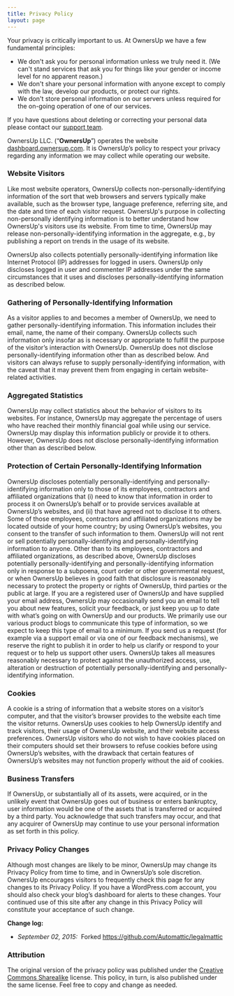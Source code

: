 ```yaml
---
title: Privacy Policy
layout: page
---
```

<!--
 This is the Terms of Service that appears at http://OwnersUp.com/privacy/
 You can also find me at http://github.com/OwnersUp/ownersup-legal
 -->
Your privacy is critically important to us. At OwnersUp we have a few fundamental principles:

*   We don't ask you for personal information unless we truly need it. (We can't stand services that ask you for things like your gender or income level for no apparent reason.)
*   We don't share your personal information with anyone except to comply with the law, develop our products, or protect our rights.
*   We don't store personal information on our servers unless required for the on-going operation of one of our services.

If you have questions about deleting or correcting your personal data please contact our [support team](mailto:support@ownersup.com).

OwnersUp LLC. (“**OwnersUp**”) operates the website [dashboard.ownersup.com](http://dashboard.ownersup.com/). It is OwnersUp’s policy to respect your privacy regarding any information we may collect while operating our website.

### Website Visitors

Like most website operators, OwnersUp collects non-personally-identifying information of the sort that web browsers and servers typically make available, such as the browser type, language preference, referring site, and the date and time of each visitor request. OwnersUp's purpose in collecting non-personally identifying information is to better understand how OwnersUp's visitors use its website. From time to time, OwnersUp may release non-personally-identifying information in the aggregate, e.g., by publishing a report on trends in the usage of its website.

OwnersUp also collects potentially personally-identifying information like Internet Protocol (IP) addresses for logged in users. OwnersUp only discloses logged in user and commenter IP addresses under the same circumstances that it uses and discloses personally-identifying information as described below.

### Gathering of Personally-Identifying Information

As a visitor applies to and becomes a member of OwnersUp, we need to gather personally-identifying information. This information includes their email, name, the name of their company. OwnersUp collects such information only insofar as is necessary or appropriate to fulfill the purpose of the visitor’s interaction with OwnersUp. OwnersUp does not disclose personally-identifying information other than as described below. And visitors can always refuse to supply personally-identifying information, with the caveat that it may prevent them from engaging in certain website-related activities.

### Aggregated Statistics

OwnersUp may collect statistics about the behavior of visitors to its websites. For instance, OwnersUp may aggregate the percentage of users who have reached their monthly financial goal while using our service. OwnersUp may display this information publicly or provide it to others. However, OwnersUp does not disclose personally-identifying information other than as described below.

### Protection of Certain Personally-Identifying Information

OwnersUp discloses potentially personally-identifying and personally-identifying information only to those of its employees, contractors and affiliated organizations that (i) need to know that information in order to process it on OwnersUp’s behalf or to provide services available at OwnersUp’s websites, and (ii) that have agreed not to disclose it to others. Some of those employees, contractors and affiliated organizations may be located outside of your home country; by using OwnersUp’s websites, you consent to the transfer of such information to them. OwnersUp will not rent or sell potentially personally-identifying and personally-identifying information to anyone. Other than to its employees, contractors and affiliated organizations, as described above, OwnersUp discloses potentially personally-identifying and personally-identifying information only in response to a subpoena, court order or other governmental request, or when OwnersUp believes in good faith that disclosure is reasonably necessary to protect the property or rights of OwnersUp, third parties or the public at large. If you are a registered user of  OwnersUp and have supplied your email address, OwnersUp may occasionally send you an email to tell you about new features, solicit your feedback, or just keep you up to date with what’s going on with OwnersUp and our products. We primarily use our various product blogs to communicate this type of information, so we expect to keep this type of email to a minimum. If you send us a request (for example via a support email or via one of our feedback mechanisms), we reserve the right to publish it in order to help us clarify or respond to your request or to help us support other users. OwnersUp takes all measures reasonably necessary to protect against the unauthorized access, use, alteration or destruction of potentially personally-identifying and personally-identifying information.

### Cookies

A cookie is a string of information that a website stores on a visitor’s computer, and that the visitor’s browser provides to the website each time the visitor returns. OwnersUp uses cookies to help OwnersUp identify and track visitors, their usage of OwnersUp website, and their website access preferences. OwnersUp visitors who do not wish to have cookies placed on their computers should set their browsers to refuse cookies before using OwnersUp’s websites, with the drawback that certain features of OwnersUp’s websites may not function properly without the aid of cookies.

### Business Transfers

If OwnersUp, or substantially all of its assets, were acquired, or in the unlikely event that OwnersUp goes out of business or enters bankruptcy, user information would be one of the assets that is transferred or acquired by a third party. You acknowledge that such transfers may occur, and that any acquirer of OwnersUp may continue to use your personal information as set forth in this policy.

### Privacy Policy Changes

Although most changes are likely to be minor, OwnersUp may change its Privacy Policy from time to time, and in OwnersUp’s sole discretion. OwnersUp encourages visitors to frequently check this page for any changes to its Privacy Policy. If you have a WordPress.com account, you should also check your blog’s dashboard for alerts to these changes. Your continued use of this site after any change in this Privacy Policy will constitute your acceptance of such change.

**Change log:**

*   _September 02, 2015:_  Forked https://github.com/Automattic/legalmattic

### Attribution

The original version of the privacy policy was published under the [Creative Commons Sharealike](http://creativecommons.org/licenses/by-sa/4.0/) license. This policy, in turn, is also published under the same license. Feel free to copy and change as needed.
